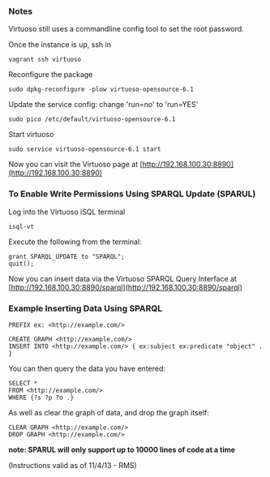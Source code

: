 ### Notes

Virtuoso still uses a commandline config tool to set the root password.

Once the instance is up, ssh in 

	vagrant ssh virtuoso

Reconfigure the package

	sudo dpkg-reconfigure -plow virtuoso-opensource-6.1
	
Update the service config: change 'run=no' to 'run=YES'

	sudo pico /etc/default/virtuoso-opensource-6.1
	
Start virtuoso

	sudo service virtuoso-opensource-6.1 start
	

Now you can visit the Virtuoso page at [http://192.168.100.30:8890](http://192.168.100.30:8890)


### To Enable Write Permissions Using SPARQL Update (SPARUL)

Log into the Virtuoso iSQL terminal
	
	isql-vt

Execute the following from the terminal:

	grant SPARQL_UPDATE to "SPARQL";
	quit();

Now you can insert data via the Virtuoso SPARQL Query Interface at [http://192.168.100.30:8890/sparql](http://192.168.100.30:8890/sparql)

### Example Inserting Data Using SPARQL
	
	PREFIX ex: <http://example.com/>

	CREATE GRAPH <http://example.com/>
	INSERT INTO <http://example.com/> { ex:subject ex:predicate "object" . }
	
You can then query the data you have entered:

	SELECT *
	FROM <http://example.com/>
	WHERE {?s ?p ?o .}

As well as clear the graph of data, and drop the graph itself:
	
	CLEAR GRAPH <http://example.com/>
	DROP GRAPH <http://example.com/>

**note: SPARUL will only support up to 10000 lines of code at a time**


(Instructions valid as of 11/4/13 - RMS)